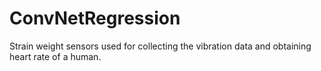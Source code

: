 # ConvNetRegression
Strain weight sensors used for collecting the vibration data and obtaining heart rate of a human.
